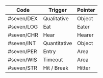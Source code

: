| Code       | Trigger      | Pointer |
| ---------- | ------------ | ------- |
| #seven/DEX | Qualitative  | Object  |
| #seven/LOG | Eat          | Eater   |
| #seven/CHR | Hear         | Hearer  |
| #seven/INT | Quantitative | Object  |
| #seven/PER | Entry        | Area    |
| #seven/WIS | Timeout      | Area    |
| #seven/STR | Hit / Break  | Hitter  |
